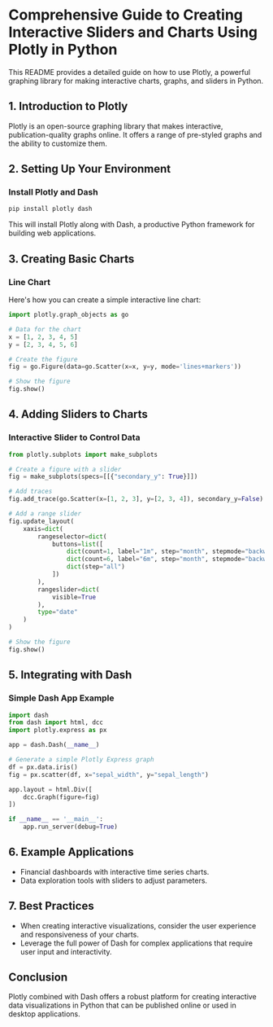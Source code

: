 
# Comprehensive Guide to Creating Interactive Sliders and Charts Using Plotly in Python

This README provides a detailed guide on how to use Plotly, a powerful graphing library for making interactive charts, graphs, and sliders in Python.

## 1. Introduction to Plotly

Plotly is an open-source graphing library that makes interactive, publication-quality graphs online. It offers a range of pre-styled graphs and the ability to customize them.

## 2. Setting Up Your Environment

### Install Plotly and Dash

```bash
pip install plotly dash
```

This will install Plotly along with Dash, a productive Python framework for building web applications.

## 3. Creating Basic Charts

### Line Chart

Here's how you can create a simple interactive line chart:

```python
import plotly.graph_objects as go

# Data for the chart
x = [1, 2, 3, 4, 5]
y = [2, 3, 4, 5, 6]

# Create the figure
fig = go.Figure(data=go.Scatter(x=x, y=y, mode='lines+markers'))

# Show the figure
fig.show()
```

## 4. Adding Sliders to Charts

### Interactive Slider to Control Data

```python
from plotly.subplots import make_subplots

# Create a figure with a slider
fig = make_subplots(specs=[[{"secondary_y": True}]])

# Add traces
fig.add_trace(go.Scatter(x=[1, 2, 3], y=[2, 3, 4]), secondary_y=False)

# Add a range slider
fig.update_layout(
    xaxis=dict(
        rangeselector=dict(
            buttons=list([
                dict(count=1, label="1m", step="month", stepmode="backward"),
                dict(count=6, label="6m", step="month", stepmode="backward"),
                dict(step="all")
            ])
        ),
        rangeslider=dict(
            visible=True
        ),
        type="date"
    )
)

# Show the figure
fig.show()
```

## 5. Integrating with Dash

### Simple Dash App Example

```python
import dash
from dash import html, dcc
import plotly.express as px

app = dash.Dash(__name__)

# Generate a simple Plotly Express graph
df = px.data.iris()
fig = px.scatter(df, x="sepal_width", y="sepal_length")

app.layout = html.Div([
    dcc.Graph(figure=fig)
])

if __name__ == '__main__':
    app.run_server(debug=True)
```

## 6. Example Applications

- Financial dashboards with interactive time series charts.
- Data exploration tools with sliders to adjust parameters.

## 7. Best Practices

- When creating interactive visualizations, consider the user experience and responsiveness of your charts.
- Leverage the full power of Dash for complex applications that require user input and interactivity.

## Conclusion

Plotly combined with Dash offers a robust platform for creating interactive data visualizations in Python that can be published online or used in desktop applications.

